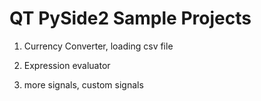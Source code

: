 # QT PySide2 Sample Projects


1. Currency Converter, loading csv file

2. Expression evaluator

3. more signals, custom signals
